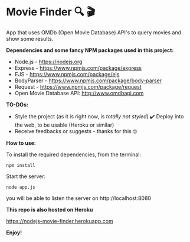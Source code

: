 # Movie Finder 🔍 🎬
App that uses OMDb (Open Movie Database) API's to query movies and show some results.

**Dependencies and some fancy NPM packages used in this project:**

* Node.js - https://nodejs.org
* Express - https://www.npmjs.com/package/express
* EJS - https://www.npmjs.com/package/ejs
* BodyParser - https://www.npmjs.com/package/body-parser
* Request - https://www.npmjs.com/package/request
* Open Movie Database API: http://www.omdbapi.com


**TO-DOs:**

* Style the project (as it is right now, is *totally not styled*)
✔️ Deploy into the web, to be usable (Heroku or similar)
* Receive feedbacks or suggests - thanks for this 🤓

**How to use:**

To install the required dependencies, from the terminal:
```
npm install
```
Start the server:

```
node app.js
```
you will be able to listen the server on http://localhost:8080

**This repo is also hosted on Heroku**

https://nodejs-movie-finder.herokuapp.com

**Enjoy!**
